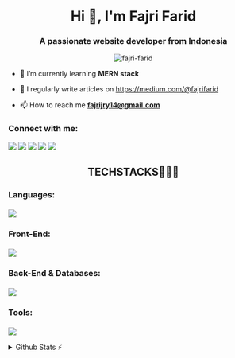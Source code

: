 <h1 align="center">Hi 👋, I'm Fajri Farid</h1>
<h3 align="center">A passionate website developer from Indonesia</h3>

<p align="center"> <img src="https://komarev.com/ghpvc/?username=fajri-farid&label=Profile%20views&color=0e75b6&style=flat" alt="fajri-farid" /> </p>

- 🌱 I’m currently learning **MERN stack**

- 📝 I regularly write articles on https://medium.com/@fajrifarid

- 📫 How to reach me **fajrijry14@gmail.com**

<h3 align="left">Connect with me:</h3>
<p align="left">
  <a href="mailto:fajrijry14@gmail.com"><img src="https://img.shields.io/badge/Email-D14836?style=plastic&logo=gmail&logoColor=white" /></a>
  <a href="https://www.linkedin.com/in/muhfajrifarid"><img src="https://custom-icon-badges.demolab.com/badge/LinkedIn-0A66C2?logo=linkedin-white&logoColor=fff" /></a>
  <a href="https://medium.com/@fajrifarid"><img src="https://img.shields.io/badge/Medium-12100E?style=plastic&logo=medium&logoColor=white" /></a>
  <a href="https://www.youtube.com/@fajri_farid"><img src="https://img.shields.io/badge/YouTube-FF0000?style=plastic&logo=youtube&logoColor=white" /></a>
  <a href="https://www.instagram.com/fajri_farid"><img src="https://img.shields.io/badge/Instagram-FD1D1D?style=plastic&logo=instagram&logoColor=white" /></a>
</p>
<div align="center">
<h2>TECHSTACKS🧑🏻‍💻</h3>
</div>
<h3 align="left">Languages:</h3>
<p align="left" style="margin-top: 20px;">
  <a href="https://skillicons.dev">
    <img src="https://skillicons.dev/icons?i=c,js,python,mysql,kotlin" />
  </a> 
</p>

<h3 align="left">Front-End:</h3>
<p align="left" style="margin-top: 20px;">
  <a href="https://skillicons.dev">
    <img src="https://skillicons.dev/icons?i=html,css,js,typescript,react,tailwind,nextjs,wordpress" />
  </a>
</p>

<h3 align="left">Back-End & Databases:</h3>
<p align="left" style="margin-top: 20px;">
  <a href="https://skillicons.dev">
    <img src="https://skillicons.dev/icons?i=nodejs,mysql,postgres,express,prisma,sequelize,firebase,supabase" />
  </a>
</p>

<h3 align="left">Tools:</h3>
<p align="left" style="margin-top: 20px;">
 <a href="https://skillicons.dev">
    <img src="https://skillicons.dev/icons?i=git,github,postman,figma,vscode,ubuntu,androidstudio" />
  </a>
</p>


<details>
  <summary> Github Stats ⚡</summary>

  [![wakatime](https://wakatime.com/badge/user/0f549718-7d83-4e36-b054-19cb2ee2b9de.svg)](https://wakatime.com/@0f549718-7d83-4e36-b054-19cb2ee2b9de)
  
  <a href="#">![Github stats](https://github-readme-stats.vercel.app/api?username=fajri-farid&theme=blueberry&count_private=true&hide_border=true&line_height=20)</a>
  <a href="#">![Top Langs](https://github-readme-stats.vercel.app/api/top-langs/?username=fajri-farid&layout=compact&theme=blueberry&count_private=true&hide_border=true)</a>

  <p align="left" style="margin-top: 40px;">
    <img src="https://github-readme-streak-stats.herokuapp.com/?user=fajri-farid&theme=tokyonight" alt="fajri-farid" />
  </p>

  <a href="https://wakatime.com/@fajrifarid"><img height="150" src="https://github-readme-stats.vercel.app/api/wakatime?username=fajrifarid&layout=compact&theme=react&langs_count=6" /></a>
</details>
